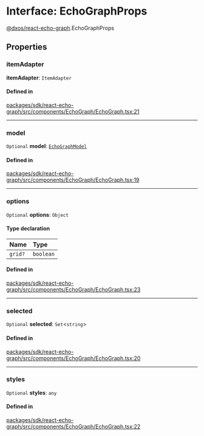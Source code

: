 # Interface: EchoGraphProps

[@dxos/react-echo-graph](../modules/dxos_react_echo_graph.md).EchoGraphProps

## Properties

### itemAdapter

 **itemAdapter**: `ItemAdapter`

#### Defined in

[packages/sdk/react-echo-graph/src/components/EchoGraph/EchoGraph.tsx:21](https://github.com/dxos/dxos/blob/main/packages/sdk/react-echo-graph/src/components/EchoGraph/EchoGraph.tsx#L21)

___

### model

 `Optional` **model**: [`EchoGraphModel`](../classes/dxos_react_echo_graph.EchoGraphModel.md)

#### Defined in

[packages/sdk/react-echo-graph/src/components/EchoGraph/EchoGraph.tsx:19](https://github.com/dxos/dxos/blob/main/packages/sdk/react-echo-graph/src/components/EchoGraph/EchoGraph.tsx#L19)

___

### options

 `Optional` **options**: `Object`

#### Type declaration

| Name | Type |
| :------ | :------ |
| `grid?` | `boolean` |

#### Defined in

[packages/sdk/react-echo-graph/src/components/EchoGraph/EchoGraph.tsx:23](https://github.com/dxos/dxos/blob/main/packages/sdk/react-echo-graph/src/components/EchoGraph/EchoGraph.tsx#L23)

___

### selected

 `Optional` **selected**: `Set`<`string`\>

#### Defined in

[packages/sdk/react-echo-graph/src/components/EchoGraph/EchoGraph.tsx:20](https://github.com/dxos/dxos/blob/main/packages/sdk/react-echo-graph/src/components/EchoGraph/EchoGraph.tsx#L20)

___

### styles

 `Optional` **styles**: `any`

#### Defined in

[packages/sdk/react-echo-graph/src/components/EchoGraph/EchoGraph.tsx:22](https://github.com/dxos/dxos/blob/main/packages/sdk/react-echo-graph/src/components/EchoGraph/EchoGraph.tsx#L22)
